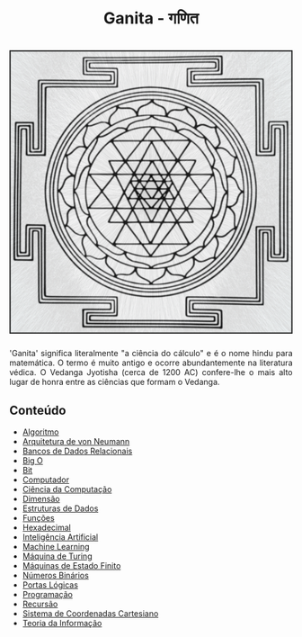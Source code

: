 <h1 align="center">Ganita - गणित</h1>

<h1 align="center">
    <img alt="Yantra" title="Yantra" src="https://raw.githubusercontent.com/the-akira/CC33Z/master/Ganita/Yantra.png"> </br>
</h1>

<p align="justify">
    'Ganita' significa literalmente "a ciência do cálculo" e é o nome hindu para matemática. O termo é muito antigo e ocorre abundantemente na literatura védica. O Vedanga Jyotisha (cerca de 1200 AC) confere-lhe o mais alto lugar de honra entre as ciências que formam o Vedanga.
</p>

## Conteúdo

- [Algoritmo](https://raw.githubusercontent.com/the-akira/CC33Z/master/Ganita/Imagens/Algorithm.png)
- [Arquitetura de von Neumann](https://raw.githubusercontent.com/the-akira/CC33Z/master/Ganita/Imagens/vonNeumann.png)
- [Bancos de Dados Relacionais](https://raw.githubusercontent.com/the-akira/CC33Z/master/Ganita/Imagens/DB.png)
- [Big O](https://raw.githubusercontent.com/the-akira/CC33Z/master/Ganita/Imagens/BigO.png)
- [Bit](https://raw.githubusercontent.com/the-akira/CC33Z/master/Ganita/Imagens/Bit.png)
- [Computador](https://raw.githubusercontent.com/the-akira/CC33Z/master/Ganita/Imagens/Computer.png)
- [Ciência da Computação](https://raw.githubusercontent.com/the-akira/CC33Z/master/Ganita/Imagens/ComputerScience.png)
- [Dimensão](https://raw.githubusercontent.com/the-akira/CC33Z/master/Ganita/Imagens/Dimension.png)
- [Estruturas de Dados](https://raw.githubusercontent.com/the-akira/CC33Z/master/Ganita/Imagens/DS.png)
- [Funções](https://raw.githubusercontent.com/the-akira/CC33Z/master/Ganita/Imagens/Function.png)
- [Hexadecimal](https://raw.githubusercontent.com/the-akira/CC33Z/master/Ganita/Imagens/Hexadecimal.png)
- [Inteligência Artificial](https://raw.githubusercontent.com/the-akira/CC33Z/master/Ganita/Imagens/AI.png)
- [Machine Learning](https://raw.githubusercontent.com/the-akira/CC33Z/master/Ganita/Imagens/MachineLearning.png)
- [Máquina de Turing](https://raw.githubusercontent.com/the-akira/CC33Z/master/Ganita/Imagens/Turing.png)
- [Máquinas de Estado Finito](https://raw.githubusercontent.com/the-akira/CC33Z/master/Ganita/Imagens/FSM.png)
- [Números Binários](https://raw.githubusercontent.com/the-akira/CC33Z/master/Ganita/Imagens/Binary.png)
- [Portas Lógicas](https://raw.githubusercontent.com/the-akira/CC33Z/master/Ganita/Imagens/LogicGates.png)
- [Programação](https://raw.githubusercontent.com/the-akira/CC33Z/master/Ganita/Imagens/Programming.png)
- [Recursão](https://raw.githubusercontent.com/the-akira/CC33Z/master/Ganita/Imagens/Recursion.png)
- [Sistema de Coordenadas Cartesiano](https://raw.githubusercontent.com/the-akira/CC33Z/master/Ganita/Imagens/DS.png)
- [Teoria da Informação](https://raw.githubusercontent.com/the-akira/CC33Z/master/Ganita/Imagens/Information.png)